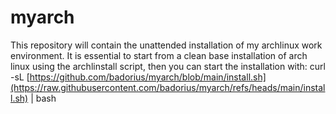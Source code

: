 # myarch
This repository will contain the unattended installation of my archlinux work environment. It is essential to start from a clean base installation of arch linux using the archlinstall script, then you can start the installation with: curl -sL [https://github.com/badorius/myarch/blob/main/install.sh](https://raw.githubusercontent.com/badorius/myarch/refs/heads/main/install.sh) | bash
